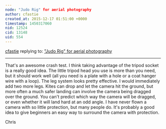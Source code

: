 ```yaml
---
node: "Judo Rig" for aerial photography
author: cfastie
created_at: 2015-12-17 01:51:00 +0000
timestamp: 1450317060
nid: 12524
cid: 13148
uid: 554
---
```




[cfastie](../profile/cfastie) replying to: ["Judo Rig" for aerial photography](../notes/tonyc/12-17-2015/judo-rig-for-aerial-photography)

----
That's an awesome crash test. I think taking advantage of the tripod socket is a really good idea. The little tripod head you use is more than you need, but it should work well (all you need is a plate with a hole or a coat hanger wire with a loop). The leg system looks pretty effective. I would immediately add two more legs. Kites can drop and let the camera hit the ground, but more often a much safer landing can involve the camera being dragged over the ground. You can't predict which way the camera will be dragged, or even whether it will land hard at an odd angle. I have never flown a camera with so little protection, but many people do. It's probably a good idea to give beginners an easy way to surround the camera with protection.

Chris